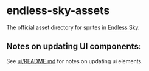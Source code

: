 # endless-sky-assets

The official asset directory for sprites in [Endless Sky](https://github.com/endless-sky/endless-sky).

## Notes on updating UI components:

See [ui/README.md](ui/README.md) for notes on updating ui elements.

